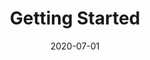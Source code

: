 ---
title: 'Getting Started'
description: 'A quick guide to get you started with the project.'
date: '2020-07-01'



---